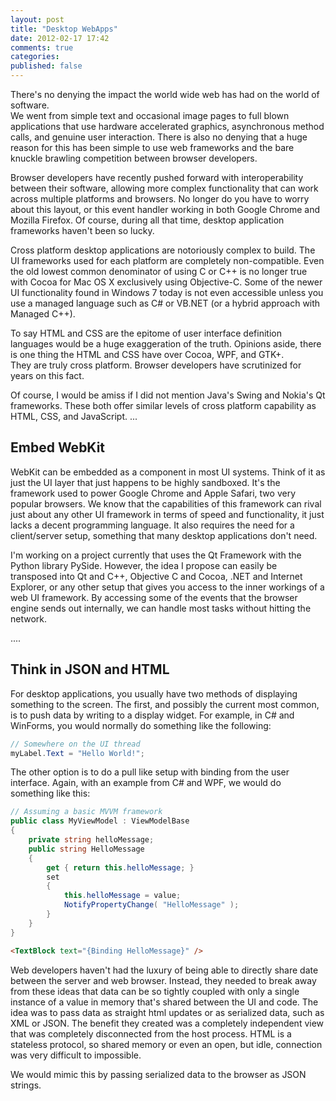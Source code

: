 ```yaml
---
layout: post
title: "Desktop WebApps"
date: 2012-02-17 17:42
comments: true
categories: 
published: false
---
```

There's no denying the impact the world wide web has had on the world of software.  
We went from simple text and occasional image pages to full blown applications that use 
hardware accelerated graphics, asynchronous method calls, and genuine user 
interaction.  There is also no denying that a huge reason for this has been simple
to use web frameworks and the bare knuckle brawling competition between browser developers.

Browser developers have recently pushed forward with interoperability between their software, allowing
more complex functionality that can work across multiple platforms and browsers.  No longer
do you have to worry about this layout, or this event handler working in both Google Chrome and 
Mozilla Firefox.  Of course, during all that time, desktop application frameworks haven't been so lucky.

<!-- more -->

Cross platform desktop applications are notoriously complex to build.  The UI frameworks used for
each platform are completely non-compatible.  Even the old lowest common denominator of using C or 
C++ is no longer true with Cocoa for Mac OS X exclusively using Objective-C.  Some of the newer
UI functionality found in Windows 7 today is not even accessible unless you use a managed
language such as C# or VB.NET (or a hybrid approach with Managed C++).

To say HTML and CSS are the epitome of user interface definition languages would be a huge exaggeration 
of the truth.  Opinions aside, there is one thing the HTML and CSS have over Cocoa, WPF, and GTK+.  
They are truly cross platform.  Browser developers have scrutinized for years on this fact.

Of course, I would be amiss if I did not mention Java's Swing and Nokia's Qt frameworks.  These both offer
similar levels of cross platform capability as HTML, CSS, and JavaScript.  ...

Embed WebKit
------------

WebKit can be embedded as a component in most UI systems.  Think of it as just the UI layer that just
happens to be highly sandboxed.  It's the framework used to power Google Chrome and Apple Safari, two
very popular browsers.  We know that the capabilities of this framework can rival just about any other
UI framework in terms of speed and functionality, it just lacks a decent programming language.  It also 
requires the need for a client/server setup, something that many desktop applications don't need.

I'm working on a project currently that uses the Qt Framework with the Python library PySide.  However,
the idea I propose can easily be transposed into Qt and C++, Objective C and Cocoa, .NET and Internet Explorer,
or any other setup that gives you access to the inner workings of a web UI framework.  By accessing some of
the events that the browser engine sends out internally, we can handle most tasks without hitting the network.

....

Think in JSON and HTML
----------------------

For desktop applications, you usually have two methods of displaying something to the screen.  The first,
and possibly the current most common, is to push data by writing to a display widget.  For example, in C#
and WinForms, you would normally do something like the following:

``` csharp
// Somewhere on the UI thread
myLabel.Text = "Hello World!";
```

The other option is to do a pull like setup with binding from the user interface.  Again, with an 
example from C# and WPF, we would do something like this:

``` csharp MyViewModel.cs
// Assuming a basic MVVM framework
public class MyViewModel : ViewModelBase
{
    private string helloMessage;
    public string HelloMessage
    { 
        get { return this.helloMessage; }
        set
        {
            this.helloMessage = value;
            NotifyPropertyChange( "HelloMessage" );
        }
    }
}
```

``` html MyView.xaml
<TextBlock text="{Binding HelloMessage}" />
```

Web developers haven't had the luxury of being able to directly share date between the server and web
browser.  Instead, they needed to break away from these ideas that data can be so tightly coupled with 
only a single instance of a value in memory that's shared between the UI and code.  The idea was to 
pass data as straight html updates or as serialized data, such as XML or JSON.  The benefit they created
was a completely independent view that was completely disconnected from the host process.  HTML is a 
stateless protocol, so shared memory or even an open, but idle, connection was very difficult to impossible.

We would mimic this by passing serialized data to the browser as JSON strings.  
